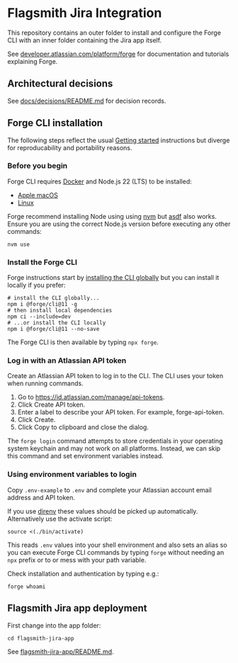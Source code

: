 # Flagsmith Jira Integration

This repository contains an outer folder to install and configure the Forge CLI with an inner folder containing the Jira
app itself.

See [developer.atlassian.com/platform/forge](https://developer.atlassian.com/platform/forge) for documentation and
tutorials explaining Forge.

## Architectural decisions

See [docs/decisions/README.md](docs/decisions/README.md) for decision records.

## Forge CLI installation

The following steps reflect the usual [Getting started](https://developer.atlassian.com/platform/forge/getting-started/)
instructions but diverge for reproducability and portability reasons.

### Before you begin

Forge CLI requires [Docker](https://docs.docker.com/get-docker/) and Node.js 22 (LTS) to be installed:

- [Apple macOS](https://developer.atlassian.com/platform/forge/installing-forge-on-macos)
- [Linux](https://developer.atlassian.com/platform/forge/installing-forge-on-linux)

Forge recommend installing Node using using [nvm](https://github.com/nvm-sh/nvm#installing-and-updating) but
[asdf](https://asdf-vm.com/) also works. Ensure you are using the correct Node.js version before executing any other
commands:

    nvm use

### Install the Forge CLI

Forge instructions start by
[installing the CLI globally](https://developer.atlassian.com/platform/forge/getting-started/#install-the-forge-cli)
but you can install it locally if you prefer:

    # install the CLI globally...
    npm i @forge/cli@11 -g
    # then install local dependencies
    npm ci --include=dev
    # ...or install the CLI locally
    npm i @forge/cli@11 --no-save

The Forge CLI is then available by typing `npx forge`.

### Log in with an Atlassian API token

Create an Atlassian API token to log in to the CLI. The CLI uses your token when running commands.

1. Go to <https://id.atlassian.com/manage/api-tokens>.
1. Click Create API token.
1. Enter a label to describe your API token. For example, forge-api-token.
1. Click Create.
1. Click Copy to clipboard and close the dialog.

The `forge login` command attempts to store credentials in your operating system keychain and may not work on all
platforms. Instead, we can skip this command and set environment variables instead.

### Using environment variables to login

Copy `.env-example` to `.env` and complete your Atlassian account email address and API token.

If you use [direnv](https://direnv.net/) these values should be picked up automatically. Alternatively use the activate
script:

    source <(./bin/activate)

This reads `.env` values into your shell environment and also sets an alias so you can execute Forge CLI commands by
typing `forge` without needing an `npx` prefix or to or mess with your path variable.

Check installation and authentication by typing e.g.:

    forge whoami

## Flagsmith Jira app deployment

First change into the app folder:

    cd flagsmith-jira-app

See [flagsmith-jira-app/README.md](flagsmith-jira-app/README.md).
